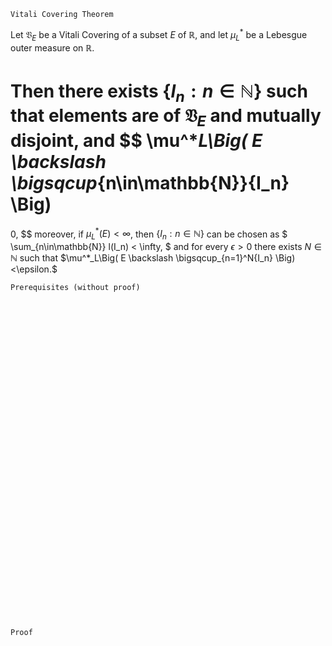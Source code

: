 ```
Vitali Covering Theorem
```

Let $\mathfrak{V}_E$ be a Vitali Covering of a subset $E$ of $\mathbb{R}$, and let $\mu^*_L$ be a Lebesgue outer measure on $\mathbb{R}$.

Then there exists $\{I_n : n\in \mathbb{N} \}$ such that elements are of $\mathfrak{V}_E$ and mutually disjoint, and
$$
\mu^*_L\Big( E \backslash \bigsqcup_{n\in\mathbb{N}}{I_n} \Big)
=
0,
$$
moreover, if $\mu^*_L(E)<\infty$, then $\{I_n : n\in \mathbb{N} \}$ can be chosen as 
$
\sum_{n\in\mathbb{N}} l(I_n) < \infty,
$
and for every $\epsilon>0$ there exists $N\in\mathbb{N}$ such that $\mu^*_L\Big( E \backslash \bigsqcup_{n=1}^N{I_n} \Big)<\epsilon.$


```
Prerequisites (without proof)
```


<br>
<br>
<br>
<br>
<br>
<br>
<br>
<br>
<br>
<br>
<br>
<br>
<br>
<br>
<br>
<br>
<br>
<br>
<br>
<br>
<br>
<br>
<br>
<br>
<br>
<br>
<br>
<br>
<br>
<br>


```
Proof
```
